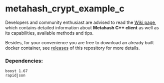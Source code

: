 # metahash_crypt_example_c

Developers and community enthusiast are advised to read the [Wiki page](https://github.com/metahashorg/crypt_example_c/wiki), which contains detailed information about **Metahash C++ client** as well as its capabilities, available methods and tips. 

Besides, for your convenience you are free to download an already built docker container, see [releases](https://github.com/metahashorg/crypt_example_c/releases) of this repository for more details.

### Dependencies:
```
boost 1.67
rapidjson
```

